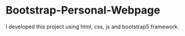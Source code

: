 # Bootstrap-Personal-Webpage
I developed this project using html, css, js and bootstrap5 framework.
